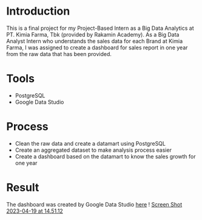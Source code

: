 # Introduction

This is a final project for my Project-Based Intern as a Big Data Analytics at PT. Kimia Farma, Tbk (provided by Rakamin Academy). As a Big Data Analyst Intern who understands the sales data for each Brand at Kimia Farma, I was assigned to create a dashboard for sales report in one year from the raw data that has been provided.  

# Tools
- PostgreSQL
- Google Data Studio

# Process
- Clean the raw data and create a datamart using PostgreSQL
- Create an aggregated dataset to make analysis process easier
- Create a dashboard based on the datamart to know the sales growth for one year

# Result
The dashboard was created by Google Data Studio [here](https://lookerstudio.google.com/reporting/461e90ed-4ef9-4644-8f1b-d86a3e9c5805)
! [Screen Shot 2023-04-19 at 14.51.12](https://drive.google.com/file/d/1Vr5dsMVJEM8gPugtVLMpRIZQPiAlqorA/view?usp=sharing)
